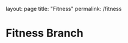 layout: page
title: "Fitness"
permalink: /fitness

<html>
  <body>
    <h1>Fitness Branch</h1>
  </body>
</html>
